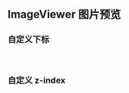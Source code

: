 <div class="demo-header">
<p class="overviewicon">
  <span class="wapi-ui-image-viewer wapi-ui-alert"/>
</p>

## ImageViewer 图片预览

<mobile-uxlink widget-name="ImageViewer"></mobile-uxlink>

</div>

### 自定义下标

<mobile-view link="image-viewer/slot-index"></mobile-view>

<br>

### 自定义 z-index

<mobile-view link="image-viewer/slot-index"></mobile-view>

<br>
